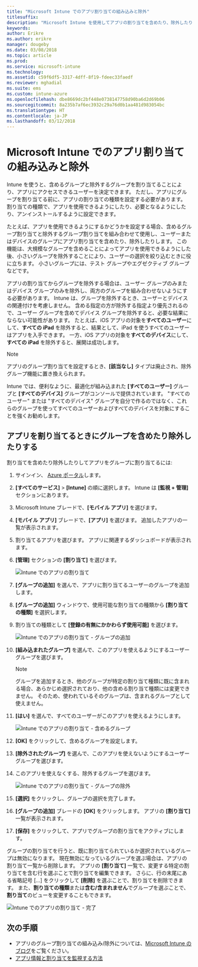 ```yaml
---
title: "Microsoft Intune でのアプリ割り当ての組み込みと除外"
titlesuffix: 
description: "Microsoft Intune を使用してアプリの割り当てを含めたり、除外したりする方法について説明します。"
keywords: 
author: Erikre
ms.author: erikre
manager: dougeby
ms.date: 03/08/2018
ms.topic: article
ms.prod: 
ms.service: microsoft-intune
ms.technology: 
ms.assetid: c59f6df5-3317-4dff-8f19-fdeec33faedf
ms.reviewer: mghadial
ms.suite: ems
ms.custom: intune-azure
ms.openlocfilehash: dbe8669dc2bf448e0738147758d90ba6d2d69b06
ms.sourcegitcommit: 8a235b7af6ec3932c29a76d0b1aa481d983054bc
ms.translationtype: HT
ms.contentlocale: ja-JP
ms.lasthandoff: 03/12/2018
---
```

# <a name="include-and-exclude-app-assignments-in-microsoft-intune"></a>Microsoft Intune でのアプリ割り当ての組み込みと除外

Intune を使うと、含めるグループと除外するグループを割り当てることにより、アプリにアクセスできるユーザーを決定できます。 ただし、アプリにグループを割り当てる前に、アプリの割り当ての種類を設定する必要があります。 割り当ての種類で、アプリを使用できるようにしたり、必要となるようにしたり、アンインストールするように設定できます。 

たとえば、アプリを使用できるようにするかどうかを設定する場合、含めるグループ割り当てと除外するグループ割り当てを組み合わせて使用し、ユーザーまたはデバイスのグループにアプリ割り当てを含めたり、除外したりします。 この機能は、大規模なグループを含めることによってアプリを使用できるようにした後、小さいグループを除外することにより、ユーザーの選択を絞り込むときに役に立ちます。 小さいグループには、テスト グループやエグゼクティブ グループなどです。 

アプリの割り当てからグループを除外する場合は、ユーザー グループのみまたはデバイス グループのみを除外し、両方のグループを組み合わせないようにする必要があります。 Intune は、グループを除外するとき、ユーザーとデバイスの関連付けを考慮しません。 含める指定の方が除外する指定より優先されるので、ユーザー グループを含めてデバイス グループを除外すると、必要な結果にならない可能性があります。 たとえば、iOS アプリの対象を**すべてのユーザー**にして、**すべての iPad** を除外すると、結果として、iPad を使うすべてのユーザーはアプリを入手できます。 一方、iOS アプリの対象を**すべてのデバイス**にして、**すべての iPad** を除外すると、展開は成功します。  

>[!NOTE]
>アプリのグループ割り当てを設定するとき、**[該当なし]** タイプは廃止され、除外グループ機能に置き換えられます。 
>
>Intune では、便利なように、最適化が組み込まれた **[すべてのユーザー]** グループと **[すべてのデバイス]** グループがコンソールで提供されています。 "すべてのユーザー" または "すべてのデバイス" グループを自分で作るのではなく、これらのグループを使ってすべてのユーザーおよびすべてのデバイスを対象にすることを強くお勧めします。  

## <a name="including-and-excluding-groups-when-assigning-apps"></a>アプリを割り当てるときにグループを含めたり除外したりする 
割り当てを含めたり除外したりしてアプリをグループに割り当てるには:
1. サインイン、 [Azure ポータル](https://portal.azure.com)します。
2. **[すべてのサービス]** > **[Intune]** の順に選択します。 Intune は **[監視 + 管理]** セクションにあります。
3. Microsoft Intune ブレードで、**[モバイル アプリ]** を選びます。
4. **[モバイル アプリ]** ブレードで、**[アプリ]** を選びます。 追加したアプリの一覧が表示されます。
5. 割り当てるアプリを選びます。 アプリに関連するダッシュボードが表示されます。 
6. **[管理]** セクションの **[割り当て]** を選びます。 

    ![Intune でのアプリの割り当て](./media/apps-inc-exl-01.png)
7. **[グループの追加]** を選んで、アプリに割り当てるユーザーのグループを追加します。 
8. **[グループの追加]** ウィンドウで、使用可能な割り当ての種類から **[割り当ての種類]** を選択します。
9. 割り当ての種類として **[登録の有無にかかわらず使用可能]** を選びます。

    ![Intune でのアプリの割り当て - グループの追加](./media/apps-inc-exl-02.png)
10. **[組み込まれたグループ]** を選んで、このアプリを使えるようにするユーザー グループを選びます。

    >[!NOTE]
    >グループを追加するとき、他のグループが特定の割り当て種類に既に含まれる場合、あらかじめ選択されており、他の含める割り当て種類には変更できません。 そのため、使われているそのグループは、含まれるグループとして使えません。

11. **[はい]** を選んで、すべてのユーザーがこのアプリを使えるようにします。

    ![Intune でのアプリの割り当て - 含めるグループ](./media/apps-inc-exl-03.png)
12. **[OK]** をクリックして、含めるグループを設定します。
13. **[除外されたグループ]** を選んで、このアプリを使えないようにするユーザー グループを選びます。 
14. このアプリを使えなくする、除外するグループを選びます。

    ![Intune でのアプリの割り当て - グループの除外](./media/apps-inc-exl-04.png)
15. **[選択]** をクリックし、グループの選択を完了します。
16. **[グループの追加]** ブレードの **[OK]** をクリックします。 アプリの **[割り当て]** 一覧が表示されます。
17. **[保存]** をクリックして、アプリでグループの割り当てをアクティブにします。

グループの割り当てを行うと、既に割り当てられているか選択されているグループは無効になります。 現在無効になっているグループを選ぶ場合は、アプリの割り当て一覧から削除します。 アプリの **[割り当て]** 一覧で、変更する特定の割り当てを含む行を選ぶことで割り当てを編集できます。 さらに、行の末尾にある省略記号 [...] をクリックして **[削除]** を選ぶことで、割り当てを削除できます。 また、**割り当ての種類**または**含む/含まれません**でグループを選ぶことで、**割り当て**のビューを変更することもできます。

![Intune でのアプリの割り当て - 完了](./media/apps-inc-exl-05.png)

## <a name="next-steps"></a>次の手順

- アプリのグループ割り当ての組み込み/除外については、[Microsoft Intune のブログ](https://aka.ms/new_app_assignment_process)をご覧ください。
- [アプリ情報と割り当てを監視する方法](apps-monitor.md)